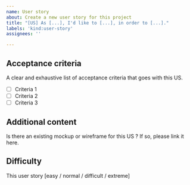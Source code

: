 ```yaml
---
name: User story
about: Create a new user story for this project
title: "[US] As [...], I'd like to [...], in order to [...]."
labels: 'kind:user-story'
assignees: ''

---
```


## Acceptance criteria

A clear and exhaustive list of acceptance criteria that goes with this US.
- [ ] Criteria 1
- [ ] Criteria 2
- [ ] Criteria 3

## Additional content

Is there an existing mockup or wireframe for this US ? If so, please link it here.

## Difficulty

This user story [easy / normal / difficult / extreme]
